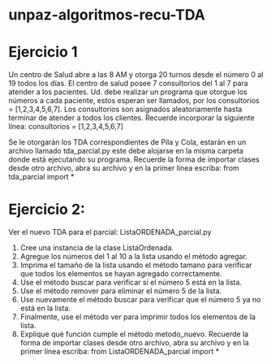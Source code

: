 # unpaz-algoritmos-recu-TDA


# Ejercicio 1
Un centro de Salud abre a las 8 AM y otorga 20 turnos desde el número 0 al 19 todos los
días. El centro de salud posee 7 consultorios del 1 al 7 para atender a los pacientes.
Ud. debe realizar un programa que otorgue los números a cada paciente, estos esperan ser
llamados, por los consultorios = [1,2,3,4,5,6,7]. Los consultorios son asignados
aleatoriamente hasta terminar de atender a todos los clientes.
Recuerde incorporar la siguiente línea: consultorios = [1,2,3,4,5,6,7]

Se le otorgarán los TDA correspondientes de Pila y Cola, estarán en un archivo llamado
tda_parcial.py este debe alojarse en la misma carpeta donde está ejecutando su programa.
Recuerde la forma de importar clases desde otro archivo, abra su archivo y en la primer
línea escriba: from tda_parcial import *

# Ejercicio 2:
Ver el nuevo TDA para el parcial: ListaORDENADA_parcial.py
  1. Cree una instancia de la clase ListaOrdenada.
  2. Agregue los números del 1 al 10 a la lista usando el método agregar.
  3. Imprima el tamaño de la lista usando el método tamano para verificar que todos
  los elementos se hayan agregado correctamente.
  4. Use el método buscar para verificar si el número 5 está en la lista.
  5. Use el método remover para eliminar el número 5 de la lista.
  6. Use nuevamente el método buscar para verificar que el número 5 ya no está en la
  lista.
  7. Finalmente, use el método ver para imprimir todos los elementos de la lista.
  8. Explique qué función cumple el método metodo_nuevo.
Recuerde la forma de importar clases desde otro archivo, abra su archivo y en la primer
línea escriba: from ListaORDENADA_parcial import * 
